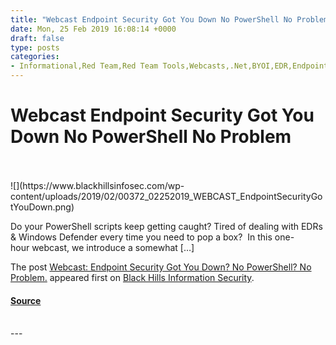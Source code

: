 ```yaml
---
title: "Webcast Endpoint Security Got You Down No PowerShell No Problem"
date: Mon, 25 Feb 2019 16:08:14 +0000
draft: false
type: posts
categories: 
- Informational,Red Team,Red Team Tools,Webcasts,.Net,BYOI,EDR,Endpoint,Marcello,Open-Source,PowerShell,SILENTTRINITY,Tradecraft,Windows Defender
---
```

# Webcast Endpoint Security Got You Down No PowerShell No Problem

<br/>

<br/>
![](https://www.blackhillsinfosec.com/wp-content/uploads/2019/02/00372_02252019_WEBCAST_EndpointSecurityGotYouDown.png)

Do your PowerShell scripts keep getting caught? Tired of dealing with EDRs & Windows Defender every time you need to pop a box?  In this one-hour webcast, we introduce a somewhat \[…\]

The post [Webcast: Endpoint Security Got You Down? No PowerShell? No Problem.](https://www.blackhillsinfosec.com/bhis-webcast-endpoint-security-got-you-down-no-powershell-no-problem/) appeared first on [Black Hills Information Security](https://www.blackhillsinfosec.com).

#### [Source](https://www.blackhillsinfosec.com/bhis-webcast-endpoint-security-got-you-down-no-powershell-no-problem/)

<br/>
---
